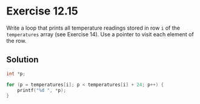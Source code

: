 # Exercise 12.15

Write a loop that prints all temperature readings stored in row `i` of the `temperatures`
array (see Exercise 14). Use a pointer to visit each element of the row.

## Solution

```c
int *p;

for (p = temperatures[i]; p < temperatures[i] + 24; p++) {
    printf("%d ", *p);
}
```
